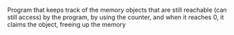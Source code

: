 Program that keeps track of the memory objects that are still reachable (can still access) by the program, by using the counter, and when it reaches 0, it claims the object, freeing up the memory